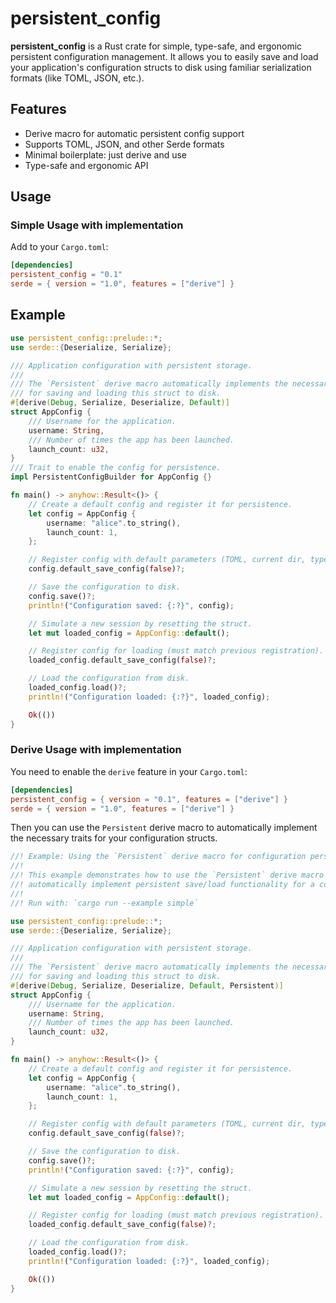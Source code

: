 # persistent_config

**persistent_config** is a Rust crate for simple, type-safe, and ergonomic persistent configuration management. It allows you to easily save and load your application's configuration structs to disk using familiar serialization formats (like TOML, JSON, etc.).

## Features

- Derive macro for automatic persistent config support
- Supports TOML, JSON, and other Serde formats
- Minimal boilerplate: just derive and use
- Type-safe and ergonomic API



## Usage

### Simple Usage with implementation
Add to your `Cargo.toml`:

```toml
[dependencies]
persistent_config = "0.1"
serde = { version = "1.0", features = ["derive"] }
```

## Example

```rust
use persistent_config::prelude::*;
use serde::{Deserialize, Serialize};

/// Application configuration with persistent storage.
///
/// The `Persistent` derive macro automatically implements the necessary traits
/// for saving and loading this struct to disk.
#[derive(Debug, Serialize, Deserialize, Default)]
struct AppConfig {
    /// Username for the application.
    username: String,
    /// Number of times the app has been launched.
    launch_count: u32,
}
/// Trait to enable the config for persistence.
impl PersistentConfigBuilder for AppConfig {}

fn main() -> anyhow::Result<()> {
    // Create a default config and register it for persistence.
    let config = AppConfig {
        username: "alice".to_string(),
        launch_count: 1,
    };

    // Register config with default parameters (TOML, current dir, type name as file).
    config.default_save_config(false)?;

    // Save the configuration to disk.
    config.save()?;
    println!("Configuration saved: {:?}", config);

    // Simulate a new session by resetting the struct.
    let mut loaded_config = AppConfig::default();

    // Register config for loading (must match previous registration).
    loaded_config.default_save_config(false)?;

    // Load the configuration from disk.
    loaded_config.load()?;
    println!("Configuration loaded: {:?}", loaded_config);

    Ok(())
}
```


### Derive Usage with implementation

You need to enable the `derive` feature in your `Cargo.toml`:

```toml
[dependencies]
persistent_config = { version = "0.1", features = ["derive"] }
serde = { version = "1.0", features = ["derive"] }
```

Then you can use the `Persistent` derive macro to automatically implement the necessary traits for your configuration structs.


```rust
//! Example: Using the `Persistent` derive macro for configuration persistence.
//!
//! This example demonstrates how to use the `Persistent` derive macro to
//! automatically implement persistent save/load functionality for a config struct.
//!
//! Run with: `cargo run --example simple`

use persistent_config::prelude::*;
use serde::{Deserialize, Serialize};

/// Application configuration with persistent storage.
///
/// The `Persistent` derive macro automatically implements the necessary traits
/// for saving and loading this struct to disk.
#[derive(Debug, Serialize, Deserialize, Default, Persistent)]
struct AppConfig {
    /// Username for the application.
    username: String,
    /// Number of times the app has been launched.
    launch_count: u32,
}

fn main() -> anyhow::Result<()> {
    // Create a default config and register it for persistence.
    let config = AppConfig {
        username: "alice".to_string(),
        launch_count: 1,
    };

    // Register config with default parameters (TOML, current dir, type name as file).
    config.default_save_config(false)?;

    // Save the configuration to disk.
    config.save()?;
    println!("Configuration saved: {:?}", config);

    // Simulate a new session by resetting the struct.
    let mut loaded_config = AppConfig::default();

    // Register config for loading (must match previous registration).
    loaded_config.default_save_config(false)?;

    // Load the configuration from disk.
    loaded_config.load()?;
    println!("Configuration loaded: {:?}", loaded_config);

    Ok(())
}
```